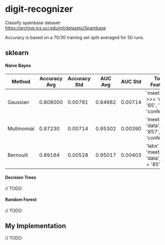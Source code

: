# digit-recognizer
Classify spambase dataset: https://archive.ics.uci.edu/ml/datasets/Spambase

Accuracy is based on a 70/30 training set split averaged for 50 runs.
## sklearn
#### Naive Bayes
| Method | Accuracy Avg | Accuracy Std | AUC Avg | AUC Std | Top 5 Features |
| --- | --- | --- | --- | --- | --- |
| Gaussian | 0.808000 | 0.00781 | 0.84982 | 0.00714 | 'meeting' >>> 'data', '85', 'labs', 'conference' |
| Multinomial | 0.87230 | 0.00714 | 0.95302 | 0.00390 | 'meeting', 'data', '857', 'labs', 'conference' |
| Bernoulli | 0.89164 | 0.00528 | 0.95017 | 0.00403 | 'labs' = 'meeting', 'data', '650' = '85' |

#### Decision Trees
// TODO

#### Random Forest
// TODO

## My Implementation
// TODO

